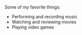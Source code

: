 Some of my favorite things:
- Performing and recording music
- Watching and reviewing movies
- Playing video games
